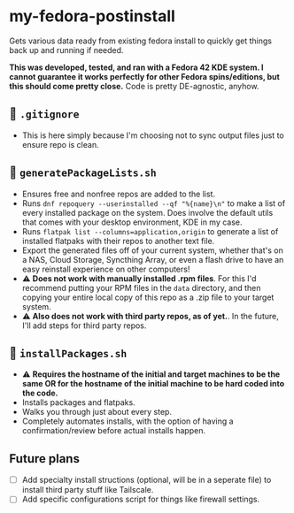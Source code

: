 # my-fedora-postinstall

Gets various data ready from existing fedora install to quickly get things back up and running if needed.

**This was developed, tested, and ran with a Fedora 42 KDE system. I cannot guarantee it works perfectly for other Fedora spins/editions, but this should come pretty close.** Code is pretty DE-agnostic, anyhow.

## 📄 `.gitignore`

- This is here simply because I'm choosing not to sync output files just to ensure repo is clean.

## 📄 `generatePackageLists.sh`

- Ensures free and nonfree repos are added to the list.
- Runs `dnf repoquery --userinstalled --qf "%{name}\n"` to make a list of every installed package on the system. Does involve the default utils that comes with your desktop environment, KDE in my case.
- Runs `flatpak list --columns=application,origin` to generate a list of installed flatpaks with their repos to another text file. 
- Export the generated files off of your current system, whether that's on a NAS, Cloud Storage, Syncthing Array, or even a flash drive to have an easy reinstall experience on other computers!
- ⚠️ **Does not work with manually installed .rpm files**. For this I'd recommend putting your RPM files in the `data` directory, and then copying your entire local copy of this repo as a .zip file to your target system.
- ⚠️ **Also does not work with third party repos, as of yet.**. In the future, I'll add steps for third party repos.


## 📄 `installPackages.sh`

- ⚠️ **Requires the hostname of the initial and target machines to be the same OR for the hostname of the initial machine to be hard coded into the code.**
- Installs packages and flatpaks.
- Walks you through just about every step.
- Completely automates installs, with the option of having a confirmation/review before actual installs happen.

## Future plans

- [ ] Add specialty install structions (optional, will be in a seperate file) to install third party stuff like Tailscale.
- [ ] Add specific configurations script for things like firewall settings.
